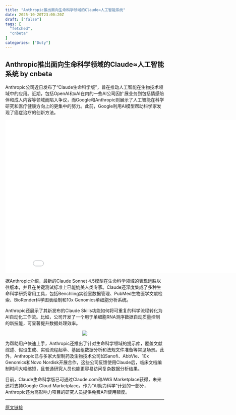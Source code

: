 ```yaml
---
title: "Anthropic推出面向生命科学领域的Claude≈人工智能系统"
date: 2025-10-20T23:00:20Z
draft: ["false"]
tags: [
  "fetched",
  "cnbeta"
]
categories: ["Duty"]
---
```

Anthropic推出面向生命科学领域的Claude≈人工智能系统 by cnbeta
------
<div style="margin-top:10px" class="content" id="artibody"><p>Anthropic公司近日发布了“Claude生命科学版”，旨在推动人工智能在生物技术领域中的应用。近期，包括OpenAI和xAI在内的一些AI公司因扩展业务到包括情感陪伴和成人内容等领域而陷入争议，而Google和Anthropic则展示了人工智能在科学研究和医疗健康方向上的更集中的努力。此前，Google利用AI模型帮助科学家发现了癌症治疗的创新方法。</p><div class="article-global"></div><p style="text-align: center;"><iframe width="864" height="486" src="//www.youtube.com/embed/sHImlfVM9r4" title="" frameborder="0" allow="accelerometer; autoplay; clipboard-write; encrypted-media; gyroscope; picture-in-picture; web-share" referrerpolicy="strict-origin-when-cross-origin" allowfullscreen=""></iframe></p><p>据Anthropic介绍，最新的Claude Sonnet 4.5模型在生命科学领域的表现远胜以往版本，并且在关键测试标准上已能媲美人类专家。Claude还深度集成了多种生命科学研究常用工具，包括Benchling实验室数据管理、PubMed生物医学文献检索、BioRender科学图表绘制和10x Genomics单细胞分析系统。</p><p>Anthropic还展示了其新发布的Claude Skills功能如何将可重复的科学流程转化为AI自动化工作流。比如，公司开发了一个用于单细胞RNA测序数据自动质量控制的新技能，可显著提升数据处理效率。</p><p style="text-align: center;"><img src="https://static.cnbetacdn.com/article/2025/1021/1dd4e267966c61f.webp"></p><p>为帮助用户快速上手，Anthropic还推出了针对生命科学领域的提示库，覆盖文献综述、假设生成、实验流程起草、基因组数据分析和法规文件准备等常见场景。此外，Anthropic已与多家大型制药及生物技术公司如Sanofi、AbbVie、10x Genomics和Novo Nordisk开展合作，这些公司反馈使用Claude后，临床文档编制时间大幅缩短，且普通研究人员也能更容易访问复杂数据分析结果。</p><p>目前，Claude生命科学版已可通过Claude.com和AWS Marketplace获得，未来还将支持Google Cloud Marketplace。作为“AI助力科学”计划的一部分，Anthropic还为高影响力项目的研究人员提供免费API使用额度。</p></div>  
<hr>
<a href="https://m.cnbeta.com.tw/wap/view/1531914.htm",target="_blank" rel="noopener noreferrer">原文链接</a>
